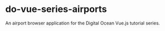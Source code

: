 # do-vue-series-airports
An airport browser application for the Digital Ocean Vue.js tutorial series.
